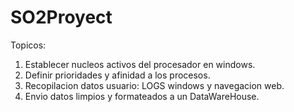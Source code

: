 # SO2Proyect
Topicos:
1. Establecer nucleos activos del procesador en windows.
2. Definir prioridades y afinidad a los procesos.
3. Recopilacion datos usuario: LOGS windows y navegacion web.
4. Envio datos limpios y formateados a un DataWareHouse.
